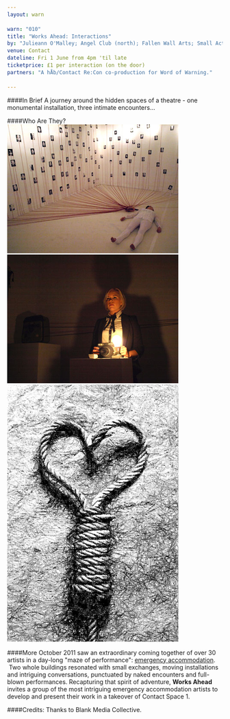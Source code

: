 ```yaml
---
layout: warn

warn: "010"
title: "Works Ahead: Interactions"
by: "Julieann O'Malley; Angel Club (north); Fallen Wall Arts; Small Acts"
venue: Contact
dateline: Fri 1 June from 4pm 'til late
ticketprice: £1 per interaction (on the door)
partners: "A hÅb/Contact Re:Con co-production for Word of Warning."

---
```


####In Brief
A journey around the hidden spaces of a theatre - one monumental installation, three intimate encounters... 

####Who Are They?
![julieann](w10julieann.jpg)
![angelclub](w10angelclub2.jpg)
![fallenwall](W10fallenwall.jpg)


####More
October 2011 saw an extraordinary coming together of over 30 artists in a day-long "maze of performance": [emergency accommodation](http://emergencymcr.org/).  Two whole buildings resonated with small exchanges, moving installations and intriguing conversations, punctuated by naked encounters and full-blown performances. Recapturing that spirit of adventure, **Works Ahead** invites a group of the most intriguing emergency accommodation artists to develop and present their work in a takeover of Contact Space 1. 

 
####Credits: 
Thanks to Blank Media Collective. 